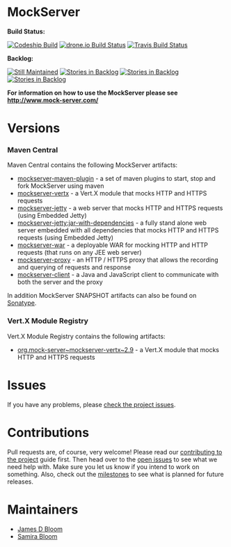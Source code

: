 MockServer
========== 

**Build Status:** 

[![Codeship Build](https://www.codeship.io/projects/cdab0090-bafb-0131-c1a3-166904770eb2/status?branch=master)](https://www.codeship.io/projects/20934) [![drone.io Build Status](https://drone.io/github.com/jamesdbloom/mockserver/status.png)](https://drone.io/github.com/jamesdbloom/mockserver/latest) [![Travis Build Status](https://travis-ci.org/jamesdbloom/mockserver.svg?branch=master)](https://travis-ci.org/jamesdbloom/mockserver)

**Backlog:**

[![Still Maintained](http://stillmaintained.com/jamesdbloom/mockserver.png)](http://stillmaintained.com/jamesdbloom/mockserver) [![Stories in Backlog](https://badge.waffle.io/jamesdbloom/mockserver.png?label=proposal&title=Proposals)](https://waffle.io/jamesdbloom/mockserver) [![Stories in Backlog](https://badge.waffle.io/jamesdbloom/mockserver.png?label=ready&title=Ready)](https://waffle.io/jamesdbloom/mockserver) [![Stories in Backlog](https://badge.waffle.io/jamesdbloom/mockserver.png?label=in%20progress&title=In%20Progress)](https://waffle.io/jamesdbloom/mockserver)

**For information on how to use the MockServer please see http://www.mock-server.com/**

# Versions

### Maven Central

Maven Central contains the following MockServer artifacts:

* [mockserver-maven-plugin](http://search.maven.org/#search%7Cga%7C1%7Cmockserver-maven-plugin) - a set of maven plugins to start, stop and fork MockServer using maven
* [mockserver-vertx](http://search.maven.org/#search%7Cga%7C1%7Cmockserver-vertx) - a Vert.X module that mocks HTTP and HTTPS requests
* [mockserver-jetty](http://search.maven.org/#search%7Cga%7C1%7Cmockserver-jetty) - a web server that mocks HTTP and HTTPS requests (using Embedded Jetty)
* [mockserver-jetty:jar-with-dependencies](http://search.maven.org/#search%7Cga%7C1%7Cmockserver-jetty) - a fully stand alone web server embedded with all dependencies that mocks HTTP and HTTPS requests (using Embedded Jetty)
* [mockserver-war](http://search.maven.org/#search%7Cga%7C1%7Cmockserver-war) - a deployable WAR for mocking HTTP and HTTP requests (that runs on any JEE web server)
* [mockserver-proxy](http://search.maven.org/#search%7Cga%7C1%7Cmockserver-proxy) - an HTTP / HTTPS proxy that allows the recording and querying of requests and response
* [mockserver-client](http://search.maven.org/#search%7Cga%7C1%7Cmockserver-client) - a Java and JavaScript client to communicate with both the server and the proxy

In addition MockServer SNAPSHOT artifacts can also be found on [Sonatype](https://oss.sonatype.org/index.html#nexus-search;quick~mockserver).

### Vert.X Module Registry

Vert.X Module Registry contains the following artifacts:

* [org.mock-server~mockserver-vertx~2.9](http://modulereg.vertx.io/) - a Vert.X module that mocks HTTP and HTTPS requests

# Issues

If you have any problems, please [check the project issues](https://github.com/jamesdbloom/mockserver/issues?state=open).

# Contributions

Pull requests are, of course, very welcome! Please read our [contributing to the project](https://github.com/jamesdbloom/mockserver/wiki/Contributing-to-the-project) guide first. Then head over to the [open issues](https://github.com/jamesdbloom/mockserver/issues?state=open) to see what we need help with. Make sure you let us know if you intend to work on something. Also, check out the [milestones](https://github.com/jamesdbloom/mockserver/issues/milestones) to see what is planned for future releases.

# Maintainers
* [James D Bloom](http://blog.jamesdbloom.com)
* [Samira Bloom](https://github.com/samirabloom)
